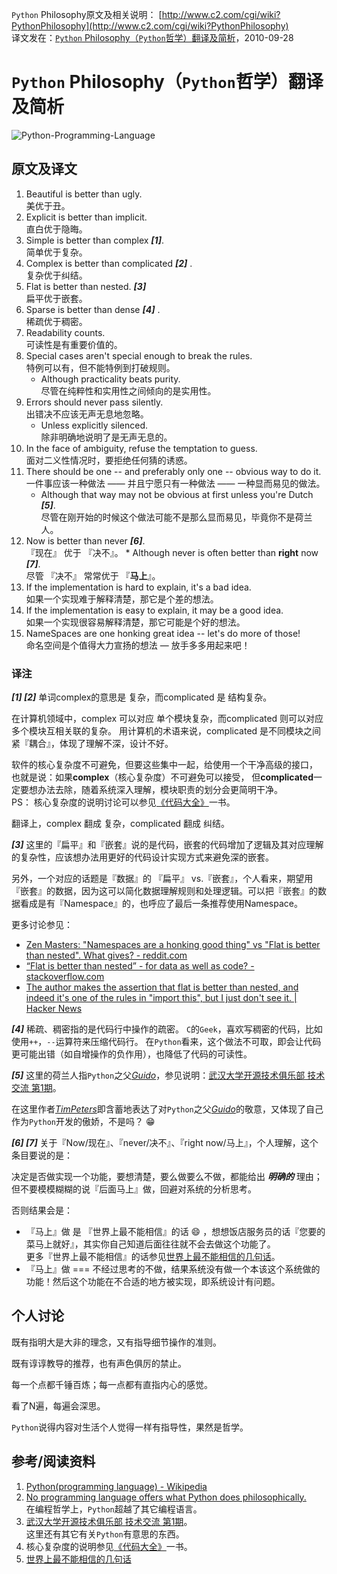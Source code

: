 `Python` Philosophy原文及相关说明： [http://www.c2.com/cgi/wiki?PythonPhilosophy](http://www.c2.com/cgi/wiki?PythonPhilosophy)    
译文发在：[`Python` Philosophy（`Python`哲学）翻译及简析](http://oldratlee.com/147/tech/python/python-philosophy.html)，2010-09-28

`Python` Philosophy（`Python`哲学）翻译及简析
============================================

![Python-Programming-Language](Python-Programming-Language.png)

原文及译文
----------------------

1. Beautiful is better than ugly.  
美优于丑。
2. Explicit is better than implicit.   
直白优于隐晦。
3. Simple is better than complex **_[1]_**.   
简单优于复杂。
4. Complex is better than complicated **_[2]_** .  
复杂优于纠结。
5. Flat is better than nested. **_[3]_**  
扁平优于嵌套。
6. Sparse is better than dense **_[4]_** .  
稀疏优于稠密。
7. Readability counts.  
可读性是有重要价值的。
8. Special cases aren't special enough to break the rules.  
特例可以有，但不能特例到打破规则。
    * Although practicality beats purity.   
      尽管在纯粹性和实用性之间倾向的是实用性。
9. Errors should never pass silently.  
出错决不应该无声无息地忽略。
    * Unless explicitly silenced.   
      除非明确地说明了是无声无息的。
10. In the face of ambiguity, refuse the temptation to guess.  
面对二义性情况时，要拒绝任何猜的诱惑。
11. There should be one -- and preferably only one -- obvious way to do it.  
一件事应该一种做法 —— 并且宁愿只有一种做法 —— 一种显而易见的做法。
    * Although that way may not be obvious at first unless you're Dutch **_[5]_**.  
      尽管在刚开始的时候这个做法可能不是那么显而易见，毕竟你不是荷兰人。
12.  Now is better than never **_[6]_**.  
『现在』 优于 『决不』。
    * Although never is often better than **right** now **_[7]_**.    
      尽管 『决不』 常常优于 『**马上**』。
13. If the implementation is hard to explain, it's a bad idea.  
如果一个实现难于解释清楚，那它是个差的想法。
14. If the implementation is easy to explain, it may be a good idea.  
如果一个实现很容易解释清楚，那它可能是个好的想法。
15. NameSpaces are one honking great idea -- let's do more of those!  
命名空间是个值得大力宣扬的想法 — 放手多多用起来吧！

### 译注

**_[1] [2]_** 单词complex的意思是 复杂，而complicated 是 结构复杂。

在计算机领域中，complex 可以对应 单个模块复杂，而complicated 则可以对应 多个模块互相关联的复杂。
用计算机的术语来说，complicated 是不同模块之间紧『耦合』，体现了理解不深，设计不好。

软件的核心复杂度不可避免，但要这些集中一起，给使用一个干净高级的接口，
也就是说：如果**complex**（核心复杂度）不可避免可以接受，
但**complicated**一定要想办法去除，随着系统深入理解，模块职责的划分会更简明干净。  
PS： 核心复杂度的说明讨论可以参见[《代码大全》](http://book.douban.com/subject/1477390/)一书。

翻译上，complex 翻成 复杂，complicated 翻成 纠结。

**_[3]_** 这里的『扁平』和『嵌套』说的是代码，嵌套的代码增加了逻辑及其对应理解的复杂性，应该想办法用更好的代码设计实现方式来避免深的嵌套。

另外，一个对应的话题是『数据』的 『扁平』 vs.『嵌套』，个人看来，期望用『嵌套』的数据，因为这可以简化数据理解规则和处理逻辑。可以把『嵌套』的数据看成是有『Namespace』的，也呼应了最后一条推荐使用Namespace。

更多讨论参见：

- [Zen Masters: "Namespaces are a honking good thing" vs "Flat is better than nested". What gives? - reddit.com](https://www.reddit.com/r/Python/comments/xzvxi/zen_masters_namespaces_are_a_honking_good_thing/)
- [“Flat is better than nested” - for data as well as code? - stackoverflow.com](http://stackoverflow.com/questions/4372229/flat-is-better-than-nested-for-data-as-well-as-code)
- [The author makes the assertion that flat is better than nested, and indeed it's one of the rules in "import this", but I just don't see it. | Hacker News](https://news.ycombinator.com/item?id=627858)

**_[4]_** 稀疏、稠密指的是代码行中操作的疏密。
`C`的`Geek`，喜欢写稠密的代码，比如使用`++`，`--`运算符来压缩代码行。
在`Python`看来，这个做法不可取，即会让代码更可能出错（如自增操作的负作用），也降低了代码的可读性。

**_[5]_** 这里的荷兰人指`Python`之父[_Guido_](https://zh.wikipedia.org/wiki/%E5%90%89%E5%A4%9A%C2%B7%E8%8C%83%E7%BD%97%E8%8B%8F%E5%A7%86)，参见说明：[武汉大学开源技术俱乐部 技术交流 第1期](http://qianjigui.iteye.com/blog/266365)。

在这里作者[_TimPeters_](http://www.c2.com/cgi/wiki?TimPeters)即含蓄地表达了对`Python`之父[_Guido_](https://zh.wikipedia.org/wiki/%E5%90%89%E5%A4%9A%C2%B7%E8%8C%83%E7%BD%97%E8%8B%8F%E5%A7%86)的敬意，又体现了自己作为`Python`开发的傲娇，不是吗？ :grin:

**_[6] [7]_** 关于『Now/现在』、『never/决不』、『right now/马上』，个人理解，这个条目要说的是：

决定是否做实现一个功能，要想清楚，要么做要么不做，都能给出 **_明确的_** 理由；但不要模模糊糊的说『后面马上』做，回避对系统的分析思考。

否则结果会是：

- 『马上』做 是 『世界上最不能相信』的话 :smile: ，想想饭店服务员的话『您要的菜马上就好』，其实你自己知道后面往往就不会去做这个功能了。  
    更多『世界上最不能相信』的话参见[世界上最不能相信的几句话](http://blog.renren.com/share/339618932/7590788371)。
- 『马上』做 === 不经过思考的不做，结果系统没有做一个本该这个系统做的功能！然后这个功能在不合适的地方被实现，即系统设计有问题。

个人讨论
----------------------

既有指明大是大非的理念，又有指导细节操作的准则。

既有谆谆教导的推荐，也有声色俱厉的禁止。

每一个点都千锤百炼；每一点都有直指内心的感觉。

看了N遍，每遍会深思。

`Python`说得内容对生活个人觉得一样有指导性，果然是哲学。

参考/阅读资料
----------------------

1. [Python(programming language) - Wikipedia](http://en.wikipedia.org/wiki/Python_%28programming_language%29#Programming_philosophy)
1. [No programming language offers what Python does philosophically.](http://www.indicthreads.com/1062/no-programming-language-offers-what-python-does-philosophically/)  
在编程哲学上，`Python`超越了其它编程语言。
1. [武汉大学开源技术俱乐部 技术交流 第1期](http://qianjigui.iteye.com/blog/266365)。  
这里还有其它有关`Python`有意思的东西。
1. 核心复杂度的说明参见[《代码大全》](http://book.douban.com/subject/1477390/)一书。
1. [世界上最不能相信的几句话](http://blog.renren.com/share/339618932/7590788371)
